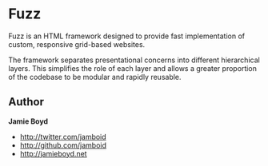 # Fuzz

Fuzz is an HTML framework designed to provide fast implementation of custom, responsive grid-based websites.

The framework separates presentational concerns into different hierarchical layers. This simplifies the role of each layer and allows a greater proportion of the codebase to be modular and rapidly reusable.

## Author

**Jamie Boyd**

+ http://twitter.com/jamboid
+ http://github.com/jamboid
+ http://jamieboyd.net
